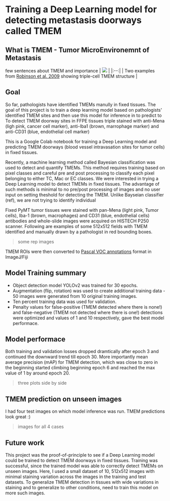 # Training a Deep Learning model for detecting metastasis doorways called TMEM
## What is TMEM - Tumor MicroEnvironemnt of Metastasis  
few sentences about TMEM and importance
| ![](https://github.com/ved-sharma/ZeroCostDL4Mic_Detecting_Metastasis_Doorways_in_Cancer/blob/24be5d5067de8a3f3ffc010c1b43f20d1a8b6efc/Files/TMEM_examples_github_v6.png) |
|:--:|
| Two examples from [Robinson et al. 2009](https://pubmed.ncbi.nlm.nih.gov/19318480/) showing triple-cell TMEM structure  |


## Goal
So far, pathologists have identified TMEMs manully in fixed tissues. The goal of this project is to train a deep learning model based on pathologists' identified TMEM sites and then use this model for inference in to predict to To detect TMEM doorway sites in FFPE tissues triple stained with anti-Mena (ligh pink, cancer cell marker), anti-Iba1 (brown, marrophage marker) and anti-CD31 (blue, endothelial cell marker)

This is a Google Colab notebook for training a Deep Learning model and predicting TMEM doorways (blood vessel intravasation sites for tumor cells) in fixed tissues.


Recently, a machine learning method called Bayesian classification was used to detect and quantify TMEMs. This method requires training based on pixel classes and careful pre and post processing to classify each pixel belonging to either TC, Mac or EC classes. We were interested in trying a Deep Learning model to detect TMEMs in fixed tissues. The advantage of such methods is minimal to no pre/post processing of images and no user input on setting theshold for detecting the TMEM. Unlike Bayseian classifier (ref), we are not trying to identify individual 

Fixed PyMT tumor tissues were stained with pan-Mena (light pink, Tumor cells), Iba-1 (brown, macrophages) and CD31 (blue, endothelial cells) antibodies and whole-slide images were acquired on HISTECH P250 scanner. Following are examples of some 512x512 fields with TMEM identified and manually drawn by a pathologist in red bounding boxes. 

> some rep images  

TMEM ROIs were then converted to [Pascal VOC annotations](https://github.com/ved-sharma/PASCAL_VOC_xml_generator_ImageJ_Fiji) format in ImageJ/Fiji

## Model Training summary
- Object detection model YOLOv2 was trained for 30 epochs.
- Augmentation (flip, rotation) was used to create additional training data - 50 images were generated from 10 original training images. 
- Ten percent training data was used for validation. 
- Penalty values for false-positive (TMEM detected where there is none!) and false-negative (TMEM not detected where there is one!) detections were optimized and values of 1 and 10 respectively, gave the best model performace.

## Model performace
Both training and validation losses dropped dramtically after epoch 3 and continued the downward trend till epoch 30. More importantly mean average precision (mAP) for TMEM detection, which was close to zero in the beginning started climbing beginning epoch 6 and reached the max value of 1 by around epoch 20.

>three plots side by side

## TMEM prediction on unseen images
I had four test images on which model inference was run. TMEM predictions look great :)

>images for all 4 cases

## Future work
This project was the proof-of-principle to see if a Deep Learning model could be trained to detect TMEM doorways in fixed tissues. Training was successful, since the trained model was able to correctly detect TMEMs on unseen images. Here, I used a small dataset of 10, 512x512 images with minimal staining variation across the images in the training and test datasets. To generalize TMEM detection in tissues with wide variations in staining and to generalize to other conditions, need to train this model on more such images.


